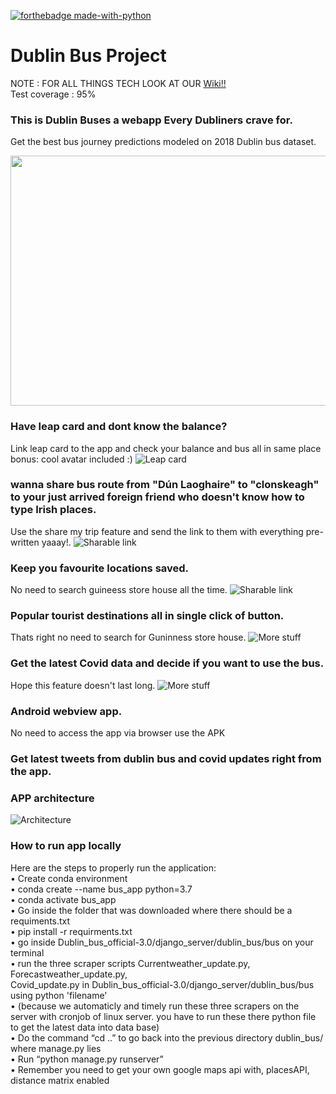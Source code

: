 
[![forthebadge made-with-python](http://ForTheBadge.com/images/badges/made-with-python.svg)](https://www.python.org/)

# Dublin Bus Project
NOTE : FOR ALL THINGS TECH LOOK AT OUR 
[Wiki!!](https://github.com/sachsom95/Dublin_bus_official/wiki)
<br>Test coverage : 95%

### This is Dublin Buses a webapp Every Dubliners crave for. 
Get the best bus journey predictions modeled on 2018 Dublin bus dataset.
<p align="center">
  <img width="600" height="400"src="https://github.com/sachsom95/Dublin_bus_official/blob/master/readme_content/intro.gif">
</p>

### Have leap card and dont know the balance?
Link leap card to the app and check your balance and bus all in same place bonus: cool avatar included :)
![Leap card](https://github.com/sachsom95/Dublin_bus_official/blob/master/readme_content/login.gif)

### wanna share bus route from "Dún Laoghaire" to "clonskeagh" to your just arrived foreign friend who doesn't know how to type Irish places.
Use the share my trip feature and send the link to them with everything pre-written yaaay!.
![Sharable link](https://github.com/sachsom95/Dublin_bus_official/blob/master/readme_content/sharable_link.gif)

### Keep you favourite locations saved.
No need to search guineess store house all the time.
![Sharable link](https://github.com/sachsom95/Dublin_bus_official/blob/master/readme_content/fav.gif)

### Popular tourist destinations all in single click of button.
Thats right no need to search for Guninness store house.
![More stuff](https://github.com/sachsom95/Dublin_bus_official/blob/master/readme_content/tourism.gif)

### Get the latest Covid data and decide if you want to use the bus.
Hope this feature doesn't last long.
![More stuff](https://github.com/sachsom95/Dublin_bus_official/blob/master/readme_content/covid.gif)

### Android webview app.
No need to access the app via browser use the APK

### Get latest tweets from dublin bus and covid updates right from the app.

### APP architecture
![Architecture](https://github.com/sachsom95/Dublin_bus_official/blob/master/Dublin_bus_architecture.png)




### How to run app locally

Here are the steps to properly run the application:<br>
• Create conda environment<br>
• conda create --name bus_app python=3.7<br>
• conda activate bus_app<br>
• Go inside the folder that was downloaded where there should be a requiments.txt<br>
• pip install -r requirments.txt<br>
• go inside Dublin_bus_official-3.0/django_server/dublin_bus/bus on your terminal<br>
• run the three scraper scripts Currentweather_update.py, Forecastweather_update.py,<br>
Covid_update.py in Dublin_bus_official-3.0/django_server/dublin_bus/bus using python
'filename'<br>
• (because we automaticly and timely run these three scrapers on the server with cronjob
of linux server. you have to run these there python file to get the latest data into data
base)<br>
• Do the command “cd ..” to go back into the previous directory dublin_bus/ where
manage.py lies<br>
• Run “python manage.py runserver”<br>
• Remember you need to get your own google maps api with, placesAPI, distance matrix enabled<br>


